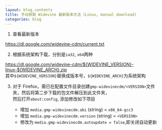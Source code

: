 ```yaml
---
layout: blog_contents
title: 手动获取 Widevine 最新版本方法（Linux, manual download)
categories: blog
---
```


1. 查看最新版本  

  https://dl.google.com/widevine-cdm/current.txt
  
2. 根据系统架构下载，分别是`ia32`, `x64`两种 

  https://dl.google.com/widevine-cdm/${WIDEVINE_VERSION}-linux-${WIDEVINE_ARCH}.zip   
  其中`${WIDEVINE_VERSION}`替换成版本号，`${WIDEVINE_ARCH}`为系统架构
  
3. 对于 Firefox，需已在配置文件目录创建`gmp-widevinecdm/<VERSION>`文件夹，然后将第二步下载的包文件解压到此文件夹，   
   然后打开`about:config`, 添加修改如下项目
   
   * 增加 `media.gmp-widevinecdm.abi` (string) = `x86_64-gcc3`
   * 增加 `media.gmp-widevinecdm.version` (string) = `<VERSION>`
   * 修改为 `media.gmp-widevinecdm.autoupdate = false`,即关闭自动更新
